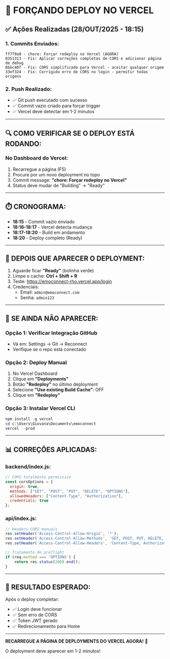 # 🚨 FORÇANDO DEPLOY NO VERCEL

## ✅ Ações Realizadas (28/OUT/2025 - 18:15)

### 1. Commits Enviados:
```
ff779a0 - chore: Forçar redeploy no Vercel (AGORA)
0351313 - Fix: Aplicar correções completas de CORS e adicionar página de debug
8bbc40f - Fix: CORS simplificado para Vercel - aceitar qualquer origem
33ef324 - Fix: Corrigido erro de CORS no login - permitir todas origens
```

### 2. Push Realizado:
- ✅ Git push executado com sucesso
- ✅ Commit vazio criado para forçar trigger
- ✅ Vercel deve detectar em 1-2 minutos

---

## 🔍 COMO VERIFICAR SE O DEPLOY ESTÁ RODANDO:

### No Dashboard do Vercel:
1. Recarregue a página (F5)
2. Procure por um novo deployment no topo
3. Commit message: **"chore: Forçar redeploy no Vercel"**
4. Status deve mudar de "Building" → "Ready"

---

## ⏱️ CRONOGRAMA:

- **18:15** - Commit vazio enviado
- **18:16-18:17** - Vercel detecta mudança
- **18:17-18:20** - Build em andamento
- **18:20** - Deploy completo (Ready)

---

## 🎯 DEPOIS QUE APARECER O DEPLOYMENT:

1. Aguarde ficar **"Ready"** (bolinha verde)
2. Limpe o cache: **Ctrl + Shift + R**
3. Teste: https://emoconnect-rho.vercel.app/login
4. Credenciais:
   - Email: `admin@emoconnect.com`
   - Senha: `admin123`

---

## 🔧 SE AINDA NÃO APARECER:

### Opção 1: Verificar Integração GitHub
- Vá em: Settings → Git → Reconnect
- Verifique se o repo está conectado

### Opção 2: Deploy Manual
1. No Vercel Dashboard
2. Clique em **"Deployments"**
3. Botão **"Redeploy"** no último deployment
4. Selecione **"Use existing Build Cache"**: OFF
5. Clique em **"Redeploy"**

### Opção 3: Instalar Vercel CLI
```powershell
npm install -g vercel
cd c:\Users\Giovana\Documents\emoconnect
vercel --prod
```

---

## 📊 CORREÇÕES APLICADAS:

### backend/index.js:
```javascript
// CORS totalmente permissivo
const corsOptions = {
  origin: true,
  methods: ["GET", "POST", "PUT", "DELETE", "OPTIONS"],
  allowedHeaders: ["Content-Type", "Authorization"],
  credentials: true
};
```

### api/index.js:
```javascript
// Headers CORS manuais
res.setHeader('Access-Control-Allow-Origin', '*');
res.setHeader('Access-Control-Allow-Methods', 'GET, POST, PUT, DELETE, OPTIONS');
res.setHeader('Access-Control-Allow-Headers', 'Content-Type, Authorization');

// Tratamento de preflight
if (req.method === 'OPTIONS') {
    return res.status(200).end();
}
```

---

## 🎉 RESULTADO ESPERADO:

Após o deploy completar:
- ✅ Login deve funcionar
- ✅ Sem erro de CORS
- ✅ Token JWT gerado
- ✅ Redirecionamento para Home

---

**RECARREGUE A PÁGINA DE DEPLOYMENTS DO VERCEL AGORA!** 🔄

O deployment deve aparecer em 1-2 minutos!
